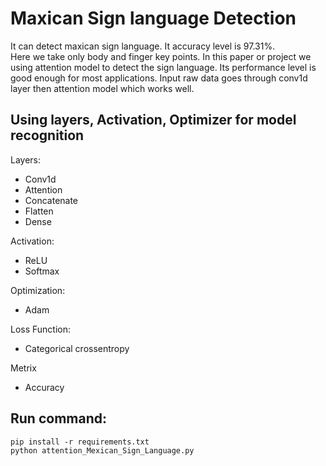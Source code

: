 # Maxican Sign language Detection
It can detect maxican sign language. It accuracy level is 97.31%.<br>
Here we take only body and finger key points. In this paper or project we using attention model to detect the sign language. Its performance level is good enough for most applications. Input raw data goes through conv1d layer then attention model which works well.

## Using layers, Activation, Optimizer for model recognition
Layers:
* Conv1d
* Attention
* Concatenate
* Flatten
* Dense

Activation:
* ReLU
* Softmax

Optimization:
* Adam

Loss Function:
* Categorical crossentropy

Metrix
* Accuracy

## Run command:
```
pip install -r requirements.txt
python attention_Mexican_Sign_Language.py
```